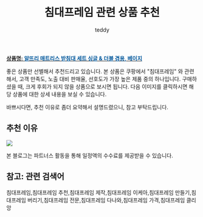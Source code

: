 ﻿---
layout: post
title:  "침대프레임 관련 상품 추천"
author: teddy
categories: [ 가구/인테리어 ]
tags: [침대프레임,침대프레임 추천,침대프레임 제작,침대프레임 이케아,침대프레임 만들기,침대프레임 버리기,침대프레임 전문,침대프레임 다나와,침대프레임 가격,침대프레임 클리앙]
image: https://static.coupangcdn.com/image/retail/images/2020/03/27/20/2/d8629a4e-b597-4bca-a95c-74013a11d2b4.jpg 
description: "쿠팡에서 침대프레임 관련 상품으로 가장 고객 선호도가 높은 제품 중 하나입니다."
---

<a href="https://link.coupang.com/re/AFFSDP?lptag=AF4928167&pageKey=1430679804&itemId=2471593370&vendorItemId=70464987377&traceid=V0-153-c0f36aa982254895"><b>상품명: <font color='#01579B'>알뜨리 매트리스 받침대 세트 싱글 & 더블 겸용, 베이지</font></b></a>

좋은 상품만 선별해서 추천드리고 있습니다.
본 상품은 쿠팡에서 "침대프레임" 와 관련해서, 고객 만족도, 노출 대비 판매율, 선호도가 가장 높은 제품 중의 하나입니다.
구매하셨을 때, 크게 후회가 되지 않을 상품으로 보시면 됩니다. 
다음 이미지를 클릭하시면 해당 상품에 대한 상세 내용을 보실 수 있습니다.

바쁘시다면, 추천 이유로 좀더 요약해서 설명드렸으니, 참고 부탁드립니다.

## 추천 이유 

<a href="https://link.coupang.com/re/AFFSDP?lptag=AF4928167&pageKey=1430679804&itemId=2471593370&vendorItemId=70464987377&traceid=V0-153-c0f36aa982254895"><img src="https://thumbnail9.coupangcdn.com/thumbnails/remote/q89/image/retail/images/2020/03/27/20/1/a774ecc1-1c4c-4208-a589-ba6168fc7470.jpg"></a> 

본 블로그는 파트너스 활동을 통해 일정액의 수수료를 제공받을 수 있습니다.

## 참고: 관련 검색어    
침대프레임,침대프레임 추천,침대프레임 제작,침대프레임 이케아,침대프레임 만들기,침대프레임 버리기,침대프레임 전문,침대프레임 다나와,침대프레임 가격,침대프레임 클리앙